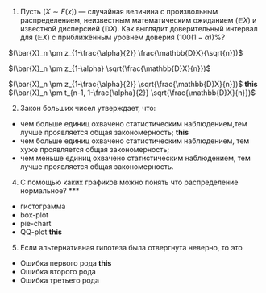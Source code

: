 1. Пусть $(X\sim F(x))$ — случайная величина с произвольным распределением, неизвестным математическим ожиданием $(\mathbb{E}X)$ и известной дисперсией $(\mathbb{D}X)$. Как выглядит доверительный интервал для $(\mathbb{E}X)$ с приближённым уровнем доверия $(100(1-\alpha))$%?

$(\bar{X}_n \pm z_{1-\frac{\alpha}{2}} \frac{\mathbb{D}X}{\sqrt{n}})$ 

$(\bar{X}_n \pm z_{1-\alpha} \sqrt{\frac{\mathbb{D}X}{n}})$

$(\bar{X}_n \pm z_{1-\frac{\alpha}{2}} \sqrt{\frac{\mathbb{D}X}{n}})$ **this**
$(\bar{X}_n \pm t_{n-1, 1-\frac{\alpha}{2}} \sqrt{\frac{\mathbb{D}X}{n}})$

2. Закон больших чисел утверждает, что: 
- чем больше единиц охвачено статистическим наблюдением,тем лучше проявляется общая закономерность; **this**
- чем больше единиц охвачено статистическим наблюдением, тем хуже проявляется общая закономерность; 
- чем меньше единиц охвачено статистическим наблюдением, тем лучше проявляется общая закономерность.

4. С помощью каких графиков можно понять что распределение нормальное? ***
- гистограмма
- box-plot
- pie-chart
- QQ-plot **this**

5. Если альтернативная гипотеза была отвергнута неверно, то это
- Ошибка первого рода **this**
- Ошибка второго рода
- Ошибка третьего рода

